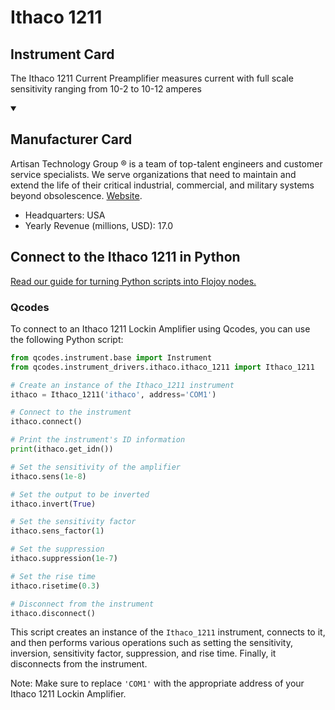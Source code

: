 
# Ithaco 1211

## Instrument Card

The Ithaco 1211 Current Preamplifier measures current with full scale sensitivity ranging from 10-2 to 10-12 amperes

<details open>
<summary><h2>Manufacturer Card</h2></summary>
Artisan Technology Group ® is a team of top-talent engineers and customer service specialists. We serve organizations that need to maintain and extend the life of their critical industrial, commercial, and military systems beyond obsolescence. <a href=https://www.artisantg.com/>Website</a>.

<ul>
  <li>Headquarters: USA</li>
  <li>Yearly Revenue (millions, USD): 17.0</li>
</ul>
</details>

## Connect to the Ithaco 1211 in Python

[Read our guide for turning Python scripts into Flojoy nodes.](https://docs.flojoy.ai/custom-nodes/creating-custom-node/)


### Qcodes

To connect to an Ithaco 1211 Lockin Amplifier using Qcodes, you can use the following Python script:

```python
from qcodes.instrument.base import Instrument
from qcodes.instrument_drivers.ithaco.ithaco_1211 import Ithaco_1211

# Create an instance of the Ithaco_1211 instrument
ithaco = Ithaco_1211('ithaco', address='COM1')

# Connect to the instrument
ithaco.connect()

# Print the instrument's ID information
print(ithaco.get_idn())

# Set the sensitivity of the amplifier
ithaco.sens(1e-8)

# Set the output to be inverted
ithaco.invert(True)

# Set the sensitivity factor
ithaco.sens_factor(1)

# Set the suppression
ithaco.suppression(1e-7)

# Set the rise time
ithaco.risetime(0.3)

# Disconnect from the instrument
ithaco.disconnect()
```

This script creates an instance of the `Ithaco_1211` instrument, connects to it, and then performs various operations such as setting the sensitivity, inversion, sensitivity factor, suppression, and rise time. Finally, it disconnects from the instrument.

Note: Make sure to replace `'COM1'` with the appropriate address of your Ithaco 1211 Lockin Amplifier.

